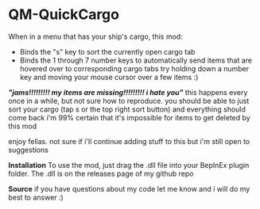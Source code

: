 # QM-QuickCargo

When in a menu that has your ship's cargo, this mod:
- Binds the "s" key to sort the currently open cargo tab
- Binds the 1 through 7 number keys to automatically send items that are hovered over to corresponding cargo tabs
try holding down a number key and moving your mouse cursor over a few items :)

***"jams!!!!!!!!! my items are missing!!!!!!!!! i hate you"***
this happens every once in a while, but not sure how to reproduce. 
you should be able to just sort your cargo (tap s or the top right sort button) and everything should come back
i'm 99% certain that it's impossible for items to get deleted by this mod

enjoy fellas. not sure if i'll continue adding stuff to this but i'm still open to suggestions

__Installation__
To use the mod, just drag the .dll file into your BepInEx plugin folder. 
The .dll is on the releases page of my github repo

__Source__
if you have questions about my code let me know and i will do my best to answer :)
